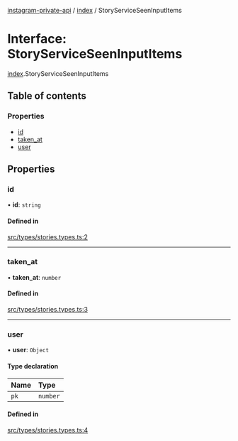 [instagram-private-api](../../README.md) / [index](../../modules/index.md) / StoryServiceSeenInputItems

# Interface: StoryServiceSeenInputItems

[index](../../modules/index.md).StoryServiceSeenInputItems

## Table of contents

### Properties

- [id](StoryServiceSeenInputItems.md#id)
- [taken\_at](StoryServiceSeenInputItems.md#taken_at)
- [user](StoryServiceSeenInputItems.md#user)

## Properties

### id

• **id**: `string`

#### Defined in

[src/types/stories.types.ts:2](https://github.com/Nerixyz/instagram-private-api/blob/0e0721c/src/types/stories.types.ts#L2)

___

### taken\_at

• **taken\_at**: `number`

#### Defined in

[src/types/stories.types.ts:3](https://github.com/Nerixyz/instagram-private-api/blob/0e0721c/src/types/stories.types.ts#L3)

___

### user

• **user**: `Object`

#### Type declaration

| Name | Type |
| :------ | :------ |
| `pk` | `number` |

#### Defined in

[src/types/stories.types.ts:4](https://github.com/Nerixyz/instagram-private-api/blob/0e0721c/src/types/stories.types.ts#L4)
